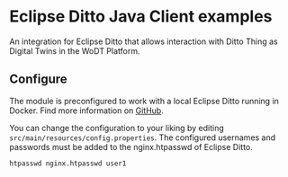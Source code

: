 # Eclipse Ditto Java Client examples

An integration for Eclipse Ditto that allows interaction with Ditto Thing as Digital Twins in the WoDT Platform.

## Configure

The module is preconfigured to work with a local Eclipse Ditto running in Docker. Find more information on
 [GitHub](https://github.com/eclipse/ditto/tree/master/deployment/docker).

You can change the configuration to your liking by editing `src/main/resources/config.properties`.
The configured usernames and passwords must be added to the nginx.htpasswd of Eclipse Ditto.
```bash
htpasswd nginx.htpasswd user1
```
